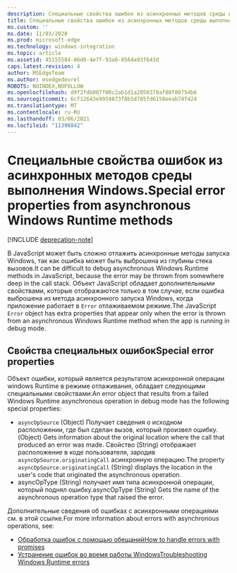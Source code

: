 ```yaml
---
description: Специальные свойства ошибок из асинхронных методов среды выполнения Windows.
title: Специальные свойства ошибок из асинхронных методов среды выполнения Windows.
ms.custom: ''
ms.date: 11/03/2020
ms.prod: microsoft-edge
ms.technology: windows-integration
ms.topic: article
ms.assetid: 45155584-06d8-4e7f-93a6-8564a93f643d
caps.latest.revision: 4
author: MSEdgeTeam
ms.author: msedgedevrel
ROBOTS: NOINDEX,NOFOLLOW
ms.openlocfilehash: d9f2fdb007f00c2ab1d1a2050378af80f0075db6
ms.sourcegitcommit: 6cf12643e9959873f8b5d785fd6158eeab74f424
ms.translationtype: MT
ms.contentlocale: ru-RU
ms.lasthandoff: 03/06/2021
ms.locfileid: "11398842"
---
```

# <a name="special-error-properties-from-asynchronous-windows-runtime-methods"></a><span data-ttu-id="965ed-103">Специальные свойства ошибок из асинхронных методов среды выполнения Windows.</span><span class="sxs-lookup"><span data-stu-id="965ed-103">Special error properties from asynchronous Windows Runtime methods</span></span>  

[!INCLUDE [deprecation-note](../includes/legacy-edge-note.md)]  

<span data-ttu-id="965ed-104">В JavaScript может быть сложно отлажить асинхронные методы запуска Windows, так как ошибка может быть выброшена из глубины стека вызовов.</span><span class="sxs-lookup"><span data-stu-id="965ed-104">It can be difficult to debug asynchronous Windows Runtime methods in JavaScript, because the error may be thrown from somewhere deep in the call stack.</span></span>  <span data-ttu-id="965ed-105">Объект JavaScript обладает дополнительными свойствами, которые отображаются только в том случае, если ошибка выброшена из метода асинхронного запуска Windows, когда приложение работает в `Error` отлаживаемом режиме.</span><span class="sxs-lookup"><span data-stu-id="965ed-105">The JavaScript `Error` object has extra properties that appear only when the error is thrown from an asynchronous Windows Runtime method when the app is running in debug mode.</span></span>  
  
## <a name="special-error-properties"></a><span data-ttu-id="965ed-106">Свойства специальных ошибок</span><span class="sxs-lookup"><span data-stu-id="965ed-106">Special error properties</span></span>  

<span data-ttu-id="965ed-107">Объект ошибки, который является результатом асинхронной операции windows Runtime в режиме отлаживания, обладает следующими специальными свойствами:</span><span class="sxs-lookup"><span data-stu-id="965ed-107">An error object that results from a failed Windows Runtime asynchronous operation in debug mode has the following special properties:</span></span>  

*   `asyncOpSource` <span data-ttu-id="965ed-108">\(Object\) Получает сведения о исходном расположении, где был сделан вызов, который произвел ошибку.</span><span class="sxs-lookup"><span data-stu-id="965ed-108">\(Object\) Gets information about the original location where the call that produced an error was made.</span></span>  <span data-ttu-id="965ed-109">Свойство \(String\) отображает расположение в коде пользователя, зародив `asyncOpSource.originatingCall` асинхронную операцию.</span><span class="sxs-lookup"><span data-stu-id="965ed-109">The property `asyncOpSource.originatingCall` \(String\) displays the location in the user's code that originated the asynchronous operation.</span></span>  
*   <span data-ttu-id="965ed-110">asyncOpType \(String\) получает имя типа асинхронной операции, который поднял ошибку.</span><span class="sxs-lookup"><span data-stu-id="965ed-110">asyncOpType \(String\) Gets the name of the asynchronous operation type that raised the error.</span></span>  
    
<span data-ttu-id="965ed-111">Дополнительные сведения об ошибках с асинхронными операциями см. в этой ссылке.</span><span class="sxs-lookup"><span data-stu-id="965ed-111">For more information about errors with asynchronous operations, see:</span></span>  

*   [<span data-ttu-id="965ed-112">Обработка ошибок с помощью обещаний</span><span class="sxs-lookup"><span data-stu-id="965ed-112">How to handle errors with promises</span></span>][PreviousVersionsWindowsAppsHh700337]  
*   [<span data-ttu-id="965ed-113">Устранение ошибок во время работы Windows</span><span class="sxs-lookup"><span data-stu-id="965ed-113">Troubleshooting Windows Runtime errors</span></span>][PreviousVersionsWindowsAppsHh974350]  
    
<!-- links -->  

[PreviousVersionsWindowsAppsHh700337]: /previous-versions/windows/apps/hh700337(v=win.10) "Обработка ошибок с помощью | Документы Майкрософт"  
[PreviousVersionsWindowsAppsHh974350]: /previous-versions/windows/apps/hh974350(v=win.10) "Устранение ошибок во время работы Windows (HTML) | Документы Майкрософт"  
